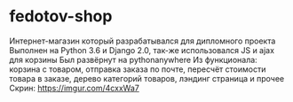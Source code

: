 # fedotov-shop

Интернет-магазин который разрабатывался для дипломного проекта
Выполнен на Python 3.6 и Django 2.0, так-же использовался JS и ajax для корзины
Был развёрнут на pythonanywhere
Из функционала: корзина с товаром, 
отправка заказа по почте, пересчёт стоимости товара в заказе, дерево категорий товаров, лэндинг страница и прочее
Скрин: https://imgur.com/4cxxWa7
